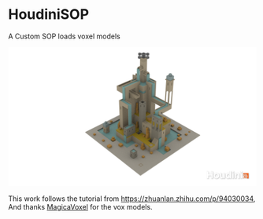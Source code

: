 # HoudiniSOP

A Custom SOP loads voxel models

![alt text](https://github.com/splashyin/HoudiniSOP/blob/master/untitled.0001.png?raw=true)

This work follows the tutorial from https://zhuanlan.zhihu.com/p/94030034,
And thanks [MagicaVoxel](https://link.zhihu.com/?target=https%3A//ephtracy.github.io/) for the vox models.
